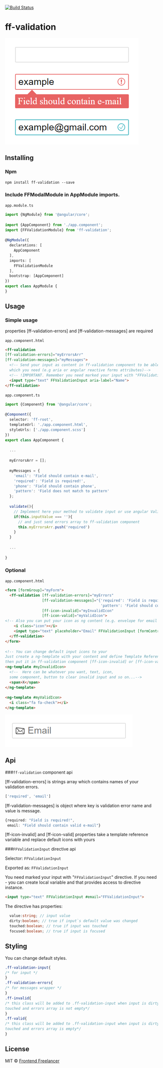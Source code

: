 [![Build Status](https://travis-ci.org/frontendfreelancerdk/ff-validation.svg?branch=master)](https://travis-ci.org/frontendfreelancerdk/ff-validation)

# ff-validation
![Screenshot](https://github.com/frontendfreelancerdk/ff-validation/blob/master/screenshot.png?raw=true)

## Installing 

### Npm 
```
npm install ff-validation --save
```

### Include FFModalModule in AppModule imports.
`app.module.ts`
```typescript
import {NgModule} from '@angular/core';

import {AppComponent} from './app.component';
import {FFValidationModule} from 'ff-validation';

@NgModule({
  declarations: [
    AppComponent
  ],
  imports: [
    FFValidationModule
  ],
  bootstrap: [AppComponent]
})
export class AppModule {
}
```

## Usage

### Simple usage

properties [ff-validation-errors] and [ff-validation-messages] are required

`app.component.html`

```html
<ff-validation 
[ff-validation-errors]="myErrorsArr"
[ff-validation-messages]="myMessages">
  <!-- Send your input as content in ff-validation component to be able to add all attributes
  which you need (e.g aria or angular reactive forms attributes)-->
  <!-- !IMPORTANT. Remember you need marked your input with "FFValidationInput" directive -->
  <input type="text" FFValidationInput aria-label="Name">
</ff-validation>
```

`app.component.ts`

```typescript
import {Component} from '@angular/core';

@Component({
  selector: 'ff-root',
  templateUrl: './app.component.html',
  styleUrls: ['./app.component.scss']
})
export class AppComponent {
  
  ...
  
  myErrorsArr = [];

  myMessages = {
    'email': 'Field should contain e-mail',
    'required': 'Field is required!',
    'phone': 'Field should contain phone',
    'pattern': 'Field does not match to pattern'
  };
  
  validate(){
    // Implement here your method to validate input or use angular Validator with ReactiveForms
    if(this.inputValue === ''){
      // and just send errors array to ff-validation component
      this.myErrorsArr.push('required')
    }
  }
  
  ...
  
}
```

### Optional 

`app.component.html`

```html
<form [formGroup]="myForm">
  <ff-validation [ff-validation-errors]="myErrors"
                 [ff-validation-messages]="{'required': 'Field is required!',
                                            'pattern': 'Field should contain e-mail'}"
                 [ff-icon-invalid]="myInvalidIcon"
                 [ff-icon-valid]="myValidIcon">
<!-- Also you can put your icon as ng content (e.g. envelope for email input) as on screen below -->
    <i class="icon"></i> 
    <input type="text" placeholder="Email" FFValidationInput [formControlName]="'userEmail'" #email="FFValidationInput">
  </ff-validation>
</form>

<!-- You can change default input icons to your 
Just create a ng-template with your content and define Template Reference Variables (#var)
then put it in ff-validation component [ff-icon-invalid] or [ff-icon-valid] -->
<ng-template #myInvalidIcon>
  <!--  Here can be whatever you want, text, icon,
  some component, button to clear invalid input and so on...-->
  <span>X</span>
</ng-template>

<ng-template #myValidIcon>
  <i class="fa fa-check"></i>
</ng-template>
```
![Screenshot2](https://raw.githubusercontent.com/frontendfreelancerdk/ff-validation/master/screenshot(1).png)
## Api
###`ff-validation` component api

[ff-validation-errors] is strings array which contains names of your validation errors. 


```typescript
['required', 'email']
```

[ff-validation-messages] is object where key is validation error name and value is message.


```typescript
{required: "Field is required!",
 email: "Field should contain valid e-mail"}
```

[ff-icon-invalid] and [ff-icon-valid] properties take a template reference variable and replace default icons with yours

###`FFValidationInput` directive api

Selector: `FFValidationInput`

Exported as: `FFValidationInput`

You need marked your input with "`FFValidationInput`" directive. If you need - you can create local variable and that provides access to directive instance.
```html
<input type="text" FFValidationInput #email="FFValidationInput">
```
The directive has properties: 
```typescript
  value:string; // input value
  dirty:boolean; // true if input`s default value was changed
  touched:boolean; // true if input was touched
  focused:boolean; // true if input is focused
```

## Styling
You can change default styles.
```css
.ff-validation-input{
/* for input */
}
.ff-validation-errors{
/* for messages wrapper */
}
.ff-invalid{
/* this class will be added to .ff-validation-input when input is dirty,
touched and errors array is not empty*/
}
.ff-valid{
/* this class will be added to .ff-validation-input when input is dirty,
touched and errors array is empty*/
}

```

## License

MIT © [Frontend Freelancer](mailto:developer@frontend-freelancer.com)

